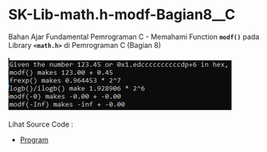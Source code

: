 # SK-Lib-math.h-modf-Bagian8__C
Bahan Ajar Fundamental Pemrograman C - Memahami Function <code><b>modf()</b></code> pada Library <code><b>&lt;math.h></b></code> di Pemrograman C (Bagian 8)<br><br>
<img src="https://github.com/RizkyKhapidsyah/SK-Lib-math.h-modf-Bagian8__C/blob/master/SK-Lib-math.h-modf-Bagian8__C/result/001.PNG"><br><br>
Lihat Source Code : <br>
- <a href="https://github.com/RizkyKhapidsyah/SK-Lib-math.h-modf-Bagian8__C/blob/master/SK-Lib-math.h-modf-Bagian8__C/Source.c">Program</a>
